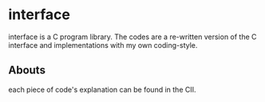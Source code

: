 #	interface
interface is a C program library. The codes are a re-written version of the C interface and implementations with my own coding-style. 

##	Abouts
each piece of code's explanation can be found in the CII.

